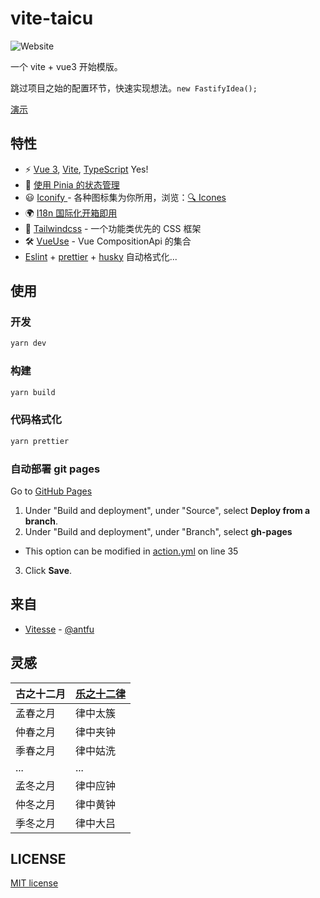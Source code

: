 # vite-taicu

![Website](https://img.shields.io/website?url=http%3A%2F%2Ftaicu.soulfree.cn)

一个 vite + vue3 开始模版。

跳过项目之始的配置环节，快速实现想法。`new FastifyIdea();`

[演示](https://taicu.soulfree.cn/)

## 特性

- ⚡️ [Vue 3](https://github.com/vuejs/vue-next), [Vite](https://github.com/vitejs/vite), [TypeScript](https://www.typescriptlang.org/zh/) Yes!
- 🍍 [使用 Pinia 的状态管理](https://pinia.esm.dev/)
- 😃 [Iconify ](https://github.com/antfu/unocss/tree/main/packages/preset-icons) - 各种图标集为你所用，浏览：[🔍 Icones](https://icones.netlify.app/)
- 🌍 [I18n 国际化开箱即用](./locales)
- 🎨 [Tailwindcss](https://www.tailwindcss.cn/) - 一个功能类优先的 CSS 框架
- 🛠 [VueUse](https://github.com/antfu/vueuse) - Vue CompositionApi 的集合
- [Eslint](http://eslint.cn/) + [prettier](https://prettier.io/) + [husky](https://typicode.github.io/husky/#/) 自动格式化...

## 使用

### 开发

```bash
yarn dev
```

### 构建

```bash
yarn build
```

### 代码格式化

```bash
yarn prettier
```

### 自动部署 git pages

Go to [GitHub Pages](https://github.com/AxyLm/vite-taicu/settings/pages)

1. Under "Build and deployment", under "Source", select **Deploy from a branch**.
2. Under "Build and deployment", under "Branch", select **gh-pages**

- This option can be modified in [action.yml](./.github/workflows/action.yml#L35) on line 35

3. Click **Save**.

## 来自

- [Vitesse](https://github.com/antfu/vitesse.git) - [@antfu](https://github.com/antfu)

## 灵感

| 古之十二月 | [乐之十二律](https://zh.wikipedia.org/wiki/十二律) |
| ---------- | -------------------------------------------------- |
| 孟春之月   | 律中太簇                                           |
| 仲春之月   | 律中夹钟                                           |
| 季春之月   | 律中姑洗                                           |
| ...        | ...                                                |
| 孟冬之月   | 律中应钟                                           |
| 仲冬之月   | 律中黄钟                                           |
| 季冬之月   | 律中大吕                                           |

## LICENSE

[MIT license](./LICENSE)
